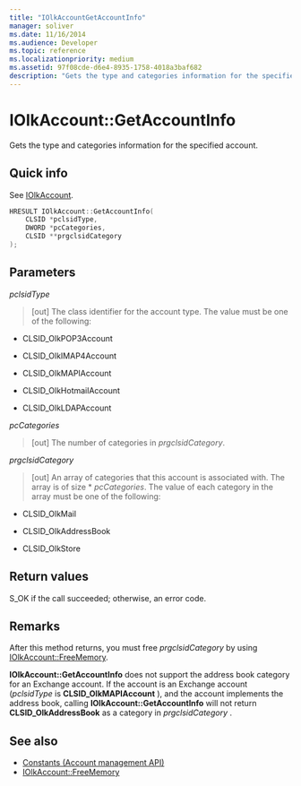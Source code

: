 ```yaml
---
title: "IOlkAccountGetAccountInfo"
manager: soliver
ms.date: 11/16/2014
ms.audience: Developer
ms.topic: reference
ms.localizationpriority: medium
ms.assetid: 97f08cde-d6e4-8935-1758-4018a3baf682
description: "Gets the type and categories information for the specified account."
---
```


# IOlkAccount::GetAccountInfo

Gets the type and categories information for the specified account.
  
## Quick info

See [IOlkAccount](iolkaccount.md).
  
```cpp
HRESULT IOlkAccount::GetAccountInfo(  
    CLSID *pclsidType, 
    DWORD *pcCategories, 
    CLSID **prgclsidCategory 
);

```

## Parameters

_pclsidType_
  
> [out] The class identifier for the account type. The value must be one of the following:
    
   - CLSID_OlkPOP3Account 
    
   - CLSID_OlkIMAP4Account 
    
   - CLSID_OlkMAPIAccount 
    
   - CLSID_OlkHotmailAccount 
    
   - CLSID_OlkLDAPAccount
    
_pcCategories_
  
> [out] The number of categories in  _prgclsidCategory_.
    
_prgclsidCategory_
  
> [out] An array of categories that this account is associated with. The array is of size * _pcCategories_. The value of each category in the array must be one of the following:
    
   - CLSID_OlkMail
    
   - CLSID_OlkAddressBook
    
   - CLSID_OlkStore
    
## Return values

S_OK if the call succeeded; otherwise, an error code.
  
## Remarks

After this method returns, you must free  *prgclsidCategory*  by using [IOlkAccount::FreeMemory](iolkaccount-freememory.md).
  
**IOlkAccount::GetAccountInfo** does not support the address book category for an Exchange account. If the account is an Exchange account (*pclsidType*  is **CLSID_OlkMAPIAccount** ), and the account implements the address book, calling **IOlkAccount::GetAccountInfo** will not return **CLSID_OlkAddressBook** as a category in  *prgclsidCategory*  . 
  
## See also

- [Constants (Account management API)](constants-account-management-api.md)  
- [IOlkAccount::FreeMemory](iolkaccount-freememory.md)

